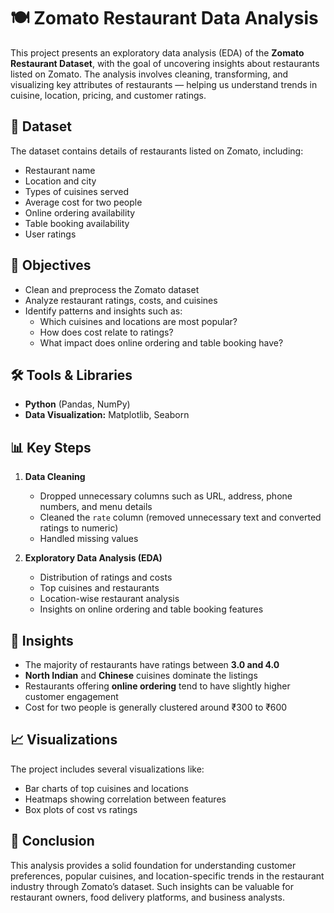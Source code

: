 # 🍽️ Zomato Restaurant Data Analysis

This project presents an exploratory data analysis (EDA) of the **Zomato Restaurant Dataset**, with the goal of uncovering insights about restaurants listed on Zomato. The analysis involves cleaning, transforming, and visualizing key attributes of restaurants — helping us understand trends in cuisine, location, pricing, and customer ratings.

## 📂 Dataset

The dataset contains details of restaurants listed on Zomato, including:

- Restaurant name
- Location and city
- Types of cuisines served
- Average cost for two people
- Online ordering availability
- Table booking availability
- User ratings

## 🚀 Objectives

- Clean and preprocess the Zomato dataset
- Analyze restaurant ratings, costs, and cuisines
- Identify patterns and insights such as:
  - Which cuisines and locations are most popular?
  - How does cost relate to ratings?
  - What impact does online ordering and table booking have?

## 🛠️ Tools & Libraries

- **Python** (Pandas, NumPy)
- **Data Visualization:** Matplotlib, Seaborn

## 📊 Key Steps

1. **Data Cleaning**  
   - Dropped unnecessary columns such as URL, address, phone numbers, and menu details
   - Cleaned the `rate` column (removed unnecessary text and converted ratings to numeric)
   - Handled missing values

2. **Exploratory Data Analysis (EDA)**  
   - Distribution of ratings and costs
   - Top cuisines and restaurants
   - Location-wise restaurant analysis
   - Insights on online ordering and table booking features

## 🧐 Insights

- The majority of restaurants have ratings between **3.0 and 4.0**
- **North Indian** and **Chinese** cuisines dominate the listings
- Restaurants offering **online ordering** tend to have slightly higher customer engagement
- Cost for two people is generally clustered around ₹300 to ₹600

## 📈 Visualizations

The project includes several visualizations like:

- Bar charts of top cuisines and locations
- Heatmaps showing correlation between features
- Box plots of cost vs ratings

## 📌 Conclusion

This analysis provides a solid foundation for understanding customer preferences, popular cuisines, and location-specific trends in the restaurant industry through Zomato’s dataset. Such insights can be valuable for restaurant owners, food delivery platforms, and business analysts.
